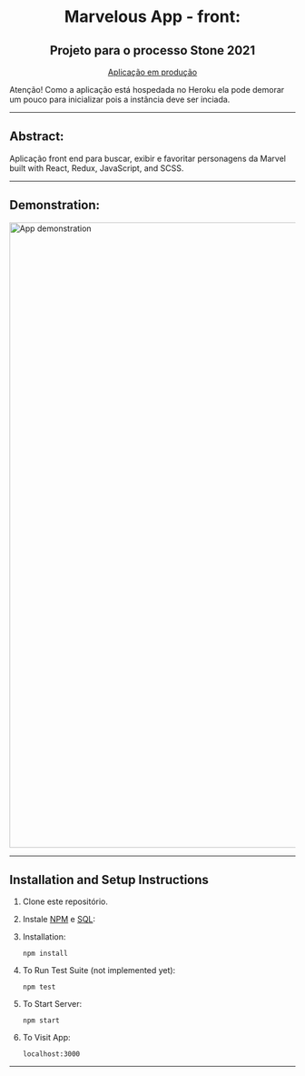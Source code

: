 <h1 align="center">Marvelous App - front:</h1>
<h2 align="center">Projeto para o processo Stone 2021</h2>
<p align="center"><a href="https://marvelousapp-front.herokuapp.com/">Aplicação em produção</a></p>
Atenção! Como a aplicação está hospedada no Heroku ela pode demorar um pouco para inicializar pois a instância deve ser inciada.

<hr />

## Abstract:
Aplicação front end para buscar, exibir e favoritar personagens da Marvel built with React, Redux, JavaScript, and SCSS.

<hr />

## Demonstration:
<img src="https://raw.githubusercontent.com/leandroparisi/case-stone-front/main/demonstration/demonstration.gif" alt="App demonstration" width="1100px" >

<hr />

## Installation and Setup Instructions 

1. Clone este repositório.

2. Instale <a href="https://www.npmjs.com/get-npm" >NPM</a> e <a href="https://www.alura.com.br/artigos/mysql-do-download-e-instalacao-ate-sua-primeira-tabela" >SQL</a>:

2. Installation:

    `npm install`  

3. To Run Test Suite (not implemented yet):  

    `npm test`  

4. To Start Server:

    `npm start`  

5. To Visit App:

    `localhost:3000`  

<hr />
